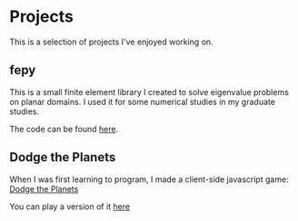 # Projects

This is a selection of projects I've enjoyed working on.

## fepy

This is a small finite element library I created to solve eigenvalue problems on planar domains. I used it for some numerical studies in my graduate studies.

The code can be found [here](https://github.com/necoleman/fepy).

## Dodge the Planets

When I was first learning to program, I made a client-side javascript game: [Dodge the Planets](https://github.com/necoleman/dodge_the_planets)

You can play a version of it [here](dodge_the_planets/index.html)

